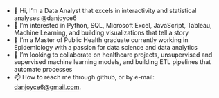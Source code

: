 - 👋 Hi, I’m a Data Analyst that excels in interactivity and statistical analyses @danjoyce6
- 👀 I’m interested in Python, SQL, Microsoft Excel, JavaScript, Tableau, Machine Learning, and building visualizations that tell a story
- 🌱 I’m a Master of Public Health graduate currently working in Epidemiology with a passion for data science and data analytics
- 💞️ I’m looking to collaborate on healthcare projects, unsupervised and supervised machine learning models, and building ETL pipelines that automate processes
- 📫 How to reach me through github, or by e-mail: danjoyce6@gmail.com.

<!---
danjoyce6/danjoyce6 is a ✨ special ✨ repository because its `README.md` (this file) appears on your GitHub profile.
You can click the Preview link to take a look at your changes.
--->
